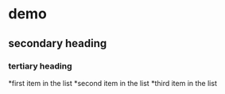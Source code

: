 # demo
## secondary heading
### tertiary heading
*first item in the list
*second item in the list
*third item in the list
